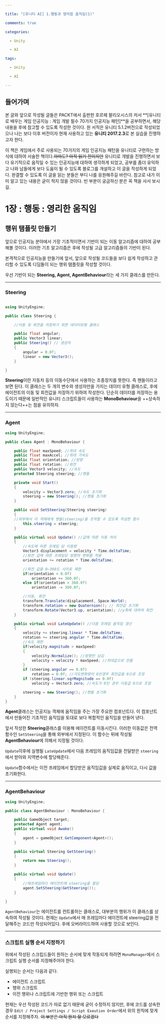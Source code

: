 ```yaml
---

title: "[유니티 AI] 1.행동과 영리함 움직임(1)"

comments: true

categories:

  - Unity

  - AI

tags:

  - Unity

  - AI

---
```


## 들어가며
 
 본 글와 앞으로 작성될 글들은 PACKT에서 출판한 호르헤 팔리오시스의 저서 **[유니티로 배우는 게임 인공지능 : 게임 개발 필수 70가지 인공지능 패턴]**을 공부하면서, 해당 내용을 후에 참고할 수 있도록 작성한 것이다.
 원 서적은 유니티 5.1.2버전으로 작성되었으나 나는 보다 이후 버전이자 현재 사용하고 있는 **유니티 2017.2.3**로 본 실습을 진행하고자 한다.
 
 이 책은 게임에서 주로 사용되는 70가지의 게임 인공지능 패턴을 유니티로 구현하는 방식에 대하여 서술한 책이다.~~아마도? 아직 읽기 전이지만~~ 유니티로 개발을 진행하면서 보다 유기적으로 움직일 수 있는 인공지능에 대하여 생각하게 되었고, 공부를 좀더 유익하고 나와 남들에게 보다 도움이 될 수 있도록 블로그를 개설하고 이 글을 작성하게 되었다. 완결할 수 있도록 이 글을 읽는 분들은 부디 나를 응원해주길 바란다.
 참고로 내가 이미 알고 있는 내용은 굳이 적지 않을 것이다. 빈 부분이 궁금하신 분은 꼭 책을 사서 보시길.
 
# 1장 : 행동 : 영리한 움직임
## 행위 탬플릿 만들기
 
 앞으로 인공지능 분야에서 가장 기초적이면서 기반이 되는 이동 알고리즘에 대하여 공부해볼 것이다. 이러한 기초 알고리즘은 후에 작성될 고급 알고리즘들의 기반이 된다.
 
 본격적으로 인공지능을 만들기에 앞서, 앞으로 작성될 코드들을 보다 쉽게 작성하고 관리할 수 있도록 디딤돌이 되는 행위 탬플릿을 작성할 것이다. 
 
우선 기반이 되는 **Steering, Agent, AgentBehaviour**라는 세 가지 클래스를 만든다.

 ---
### Steering
 
```cs

using UnityEngine;

public class Steering {

    //이동 및 회전을 저장하기 위한 데이터유형 클래스

    public float angular;
    public Vector3 linear; 
    public Steering() // 생성자
    {
        angular = 0.0f;
        linear = new Vector3();
    }

}

```
 
 **Steering**이란 자동차 등의 이동수단에서 사용하는 조종장치를 뜻한다. 즉 핸들이라고 보면 된다. 이 클래스는 두 개의 변수와 생성자만을 가지는 데이터 유형 클래스로, 후에 에이전트의 이동 및 회전값을 저장하기 위하여 작성한다.
 단순히 데이터를 저장하는 용도이기 때문에 일반적인 유니티 스크립트들이 사용하는 **MonoBehaviour**을 ++상속하지 않는다++는 점을 유의하자.
 
 
---
 
### Agent
```cs
using UnityEngine;

public class Agent : MonoBehaviour {

    public float maxSpeed; //최대 속도
    public float maxAccel; //최대 가속도
    public float orientation; //방향
    public float rotation; //회전
    public Vector3 velocity; //속도
    protected Steering steering; //핸들

    private void Start()
    {
        velocity = Vector3.zero; //속도 초기화
        steering = new Steering(); //핸들 초기화
    }

    public void SetSteering(Steering steering)
    {
    //외부에서 이 객체에게 핸들(steering)을 조작할 수 있도록 작성한 함수
        this.steering = steering;
    }

    public virtual void Update() //값에 따른 이동 처리
    {
    	//속도에 따른 프레임 담 이동량
        Vector3 displacement = velocity * Time.deltaTime;
        //회전 값에 따른 프레임당 방향의 변화를 적용
        orientation += rotation * Time.deltaTime;

        //회전 값을 0~360도 사이로 제한
        if(orientation < 0.0f)
            orientation += 360.0f;
        else if(orientation > 360.0f)
            orientation -= 360.0f;

        //이동, 회전
        transform.Translate(displacement, Space.World);
        transform.rotation = new Quaternion(); // 회전값 초기화
        transform.Rotate(Vector3.up, orientation); //y축에 대하여 회전
    }

    public virtual void LateUpdate() //다음 프레임 움직임 갱신
    {
        velocity += steering.linear * Time.deltaTime;
        rotation += steering.angular * Time.deltaTime;
        //속도 제한
        if(velocity.magnitude > maxSpeed)
        {
            velocity.Normalize(); //방향만 남김
            velocity = velocity * maxSpeed; //최대값으로 만듦
        }
        if (steering.angular == 0.0f)
            rotation = 0.0f; //각도변화량이 0인경우 회전값을 0으로 조정
        if (steering.linear.sqrMagnitude == 0.0f)
            velocity = Vector3.zero; //속도가 0인 경우 이동값 0으로 조정

        steering = new Steering(); //핸들 초기화
    }
}

```

**Agent**클래스는 인공지능 객체에 움직임을 주는 가장 주요한 컴포넌트다. 이 컴포넌트에서 만들어진 기초적인 움직임을 토대로 보다 복합적인 움직임을 만들어 낸다.

앞서 작성한 **Steering**클래스를 이용해 에이전트를 이동시킨다. 이러한 이동값은 전역함수인 `SetSteering`을 통해 외부에서 지정된다. 이 함수는 뒤에 작성될 **AgentBehaviour**에 의해서 지정될 것이다.

`Update`이후에 실행될 `LateUpdate`에서 다음 프레임의 움직임값을 전달받은 `steering`에서 받아와 지역변수에 할당해준다.

`Update`함수에서는 이전 프레임에서 할당받은 움직임값을 실제로 움직이고, 다시 값을 초기화한다.

---
### AgentBehaviour
```cs
using UnityEngine;

public class AgentBehaviour : MonoBehaviour {

    public GameObject target;
    protected Agent agent;
    public virtual void Awake()
    {
        agent = gameObject.GetComponent<Agent>();
    }

    public virtual Steering GetSteering()
    {
        return new Steering();
    }

    public virtual void Update()
    {
        //매프레임마다 에이전트에 steering을 할당
        agent.SetSteering(GetSteering());
    }

}

```

`AgentBehaviour`는 에이전트를 컨트롤하는 클래스로, 대부분의 행위가 이 클래스를 상속하여 작성될 것이다. 현재는 `Update`에서 매 프레임마다 에이전트에 steering값을 전달해주는 코드만 작성되어있다. 후에 오버라이드하여 사용할 것으로 보인다.

---

### 스크립트 실행 순서 지정하기

위에서 작성된 스크립드들이 원하는 순서에 맞게 작동되게 하려면 `MonoManager`에서 스크립트 실행 순서를 지정해주어야 한다.

실행되는 순서는 다음과 같다.
* 에이전트 스크립트
* 행위 스크립트
* 이전 행위나 스크립트에 기반한 행위 또는 스크립트

현재는 우선 작성된 코드가 따로 없기 때문에 굳이 수정하지 않지만, 후에 코드를 상속한 경우 `Edit / Project Settings / Script Exeution Order`에서 위의 원칙에 맞게 순서를 지정해주자. ~~이 부분은 아직 뭔지 잘 모르겠다~~